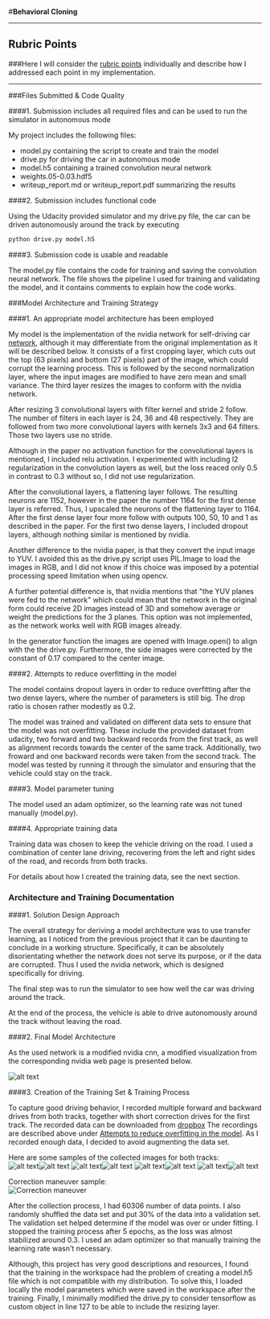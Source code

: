 #**Behavioral Cloning**

---

## Rubric Points
###Here I will consider the [rubric points](https://review.udacity.com/#!/rubrics/432/view) individually and describe how I addressed each point in my implementation.


[//]: # (Image References)

[image1]: ./center_2021_02_02_10_42_06_349.jpg
[image2]: ./center_2021_02_02_10_42_28_925.jpg
[image3]: ./center_2021_02_02_10_42_41_434.jpg
[image4]: ./center_2021_02_02_10_42_53_938.jpg
[image5]: ./center_2021_02_02_10_48_18_761.jpg
[image6]: ./center_2021_02_02_10_48_40_137.jpg
[image7]: ./center_2021_02_02_10_48_48_201.jpg
[image8]: ./center_2021_02_02_10_49_12_486.jpg
[image9]: ./center_2021_02_02_10_49_32_238.jpg
[image10]: ./modified_nvidia_pipeline.png

---
###Files Submitted & Code Quality

####1. Submission includes all required files and can be used to run the simulator in autonomous mode

My project includes the following files:
* model.py containing the script to create and train the model
* drive.py for driving the car in autonomous mode
* model.h5 containing a trained convolution neural network
* weights.05-0.03.hdf5
* writeup_report.md or writeup_report.pdf summarizing the results

####2. Submission includes functional code

Using the Udacity provided simulator and my drive.py file, the car can be driven autonomously around the track by executing
```sh
python drive.py model.h5
```

####3. Submission code is usable and readable

The model.py file contains the code for training and saving the convolution neural network. 
The file shows the pipeline I used for training and validating the model, and it contains comments to explain how the code works.

###Model Architecture and Training Strategy

####1. An appropriate model architecture has been employed

My model is the implementation of the nvidia network for self-driving car [network](https://developer.nvidia.com/blog/deep-learning-self-driving-cars/),
although it may differentiate from the original implementation as it will be described below.
It consists of a first cropping layer, which cuts out the top (63 pixels) and bottom (27 pixels) part of the image, 
which could corrupt the learning process. This is followed by the second normalization layer, where the input images
are modified to have zero mean and small variance. The third layer resizes the images to conform with the nvidia network.

After resizing 3 convolutional layers with filter kernel and stride 2 follow. The number of filters in each layer is
24, 36 and 48 respectively. They are followed from two more convolutional layers with kernels 3x3 and 64 filters. Those
two layers use no stride.

Although in the paper no activation function for the convolutional layers is mentioned, I included relu activation.
I experimented with including l2 regularization in the convolution layers as well, but the loss reaced only 0.5 in 
contrast to 0.3 without so, I did not use regularization.

After the convolutional layers, a flattening layer follows. The resulting neurons are 1152, however in the paper the number 1164
for the first dense layer is referred. Thus, I upscaled the neurons of the flattening layer to 1164. After the first dense
layer four more follow with outputs 100, 50, 10 and 1 as described in the paper. For the first two dense layers, I included
dropout layers, although nothing similar is mentioned by nvidia.

Another difference to the nvidia paper, is that they convert the input image to YUV. I avoided this as the drive.py script
uses PIL.Image to load the images in RGB, and I did not know if this choice was imposed by a potential processing speed
limitation when using opencv.

A further potential difference is, that nvidia mentions that "the YUV planes were fed to the network" which could mean
that the network in the original form could receive 2D images instead of 3D and somehow average or weight the predictions
for the 3 planes. This option was not implemented, as the network works well with RGB images already. 

In the generator function the images are opened with Image.open() to align with the the drive.py. Furthermore, the side
images were corrected by the constant of 0.17 compared to the center image.


####2. Attempts to reduce overfitting in the model

The model contains dropout layers in order to reduce overfitting after the two dense layers, where the number of parameters
is still big. The drop ratio is chosen rather modestly as 0.2.

The model was trained and validated on different data sets to ensure that the model was not overfitting. These include
the provided dataset from udacity, two forward and two backward records from the first track, as well as alignment records
towards the center of the same track. Additionally, two froward and one backward records were taken from the second track.
The model was tested by running it through the simulator and ensuring that the vehicle could stay on the track.

####3. Model parameter tuning

The model used an adam optimizer, so the learning rate was not tuned manually (model.py).

####4. Appropriate training data

Training data was chosen to keep the vehicle driving on the road. I used a combination of center lane driving, 
recovering from the left and right sides of the road, and records from both tracks.

For details about how I created the training data, see the next section.

### Architecture and Training Documentation

####1. Solution Design Approach

The overall strategy for deriving a model architecture was to use transfer learning, as I noticed from the previous project
that it can be daunting to conclude in a working structure. Specifically, it can be absolutely disorientating whether
the network does not serve its purpose, or if the data are corrupted. Thus I used the nvidia network, which is designed
specifically for driving.

The final step was to run the simulator to see how well the car was driving around the track. 

At the end of the process, the vehicle is able to drive autonomously around the track without leaving the road.

####2. Final Model Architecture

As the used network is a modified nvidia cnn, a modified visualization from the corresponding nvidia
web page is presented below.

![alt text][image10]

####3. Creation of the Training Set & Training Process

To capture good driving behavior, I recorded multiple forward and backward drives from both tracks, together with
short correction drives for the first track. The recorded data can be downloaded from [dropbox](https://www.dropbox.com/sh/ffqzzi18b0n4r3b/AAB-f-MbQLPcdZTrcpy9X5T8a?dl=0)
The recordings are described above under [Attempts to reduce overfitting in the model](). As I recorded enough data, 
I decided to avoid augmenting the data set.

Here are some samples of the collected images for both tracks:\
![alt text][image1]![alt text][image2]
![alt text][image3]![alt text][image4]
![alt text][image6]![alt text][image7]
![alt text][image8]![alt text][image9]

Correction maneuver sample:\
![Correction maneuver][image5]



After the collection process, I had 60306 number of data points. I also randomly shuffled the data set and put 30% of 
the data into a validation set. The validation set helped determine if the model was over or under fitting. 
I stopped the training process after 5 epochs, as the loss was almost stabilized around 0.3. 
I used an adam optimizer so that manually training the learning rate wasn't necessary.

Although, this project has very good descriptions and resources, I found that the training in the workspace had the 
problem of creating a model.h5 file which is not compatible with my distribution. To solve this, I loaded locally the 
model parameters which were saved in the workspace after the training. Finally, I minimally modified the drive.py to consider 
tensorflow as custom object in line 127 to be able to include the resizing layer.


